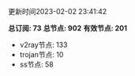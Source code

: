 更新时间2023-02-02 23:41:42

**总订阅: 73**
**总节点: 902**
**有效节点: 201**
- v2ray节点: 133
- trojan节点: 10
- ss节点: 58
